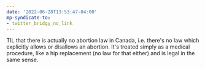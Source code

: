 ```yaml
---
date: '2022-06-28T13:53:47-04:00'
mp-syndicate-to:
- twitter_bridgy_no_link
---
```


TIL that there is actually no abortion law in Canada, i.e. there's no law which explicitly allows or disallows an abortion.  It's treated simply as a medical procedure, like a hip replacement (no law for that either) and is legal in the same sense.